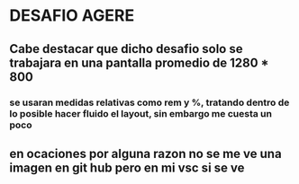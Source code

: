 # DESAFIO AGERE
## Cabe destacar que dicho desafio solo se trabajara en una pantalla promedio de 1280 * 800
### se usaran medidas relativas como rem y %, tratando dentro de lo posible hacer fluido el layout, sin embargo me cuesta un poco

## en ocaciones por alguna razon no se me ve una imagen en git hub pero en mi vsc si se ve
